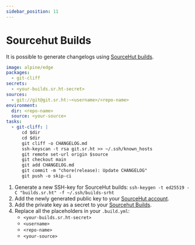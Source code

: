 ```yaml
---
sidebar_position: 11
---
```


# Sourcehut Builds

It is possible to generate changelogs using [SourceHut builds](https://builds.sr.ht).

```yaml
image: alpine/edge
packages:
  - git-cliff
secrets:
  - <your-builds.sr.ht-secret>
sources:
  - git://git@git.sr.ht:~<username>/<repo-name>
environment:
  dir: <repo-name>
  source: <your-source>
tasks:
  - git-cliff: |
      cd $dir
      cd $dir
      git cliff -o CHANGELOG.md
      ssh-keyscan -t rsa git.sr.ht >> ~/.ssh/known_hosts
      git remote set-url origin $source
      git checkout main
      git add CHANGELOG.md
      git commit -m "chore(release): Update CHANGELOG"
      git push -o skip-ci
```

1. Generate a new SSH-key for SourceHut builds:
   `ssh-keygen -t ed25519 -C "builds.sr.ht" -f ~/.ssh/builds-srht`
2. Add the newly generated public key to your
   [SourceHut account](https://meta.sr.ht/keys).
3. Add the private key as a secret to your
   [Sourcehut Builds](https://builds.sr.ht/secrets).
4. Replace all the placeholders in your `.build.yml`:
   - `<your-builds.sr.ht-secret>`
   - `<username>`
   - `<repo-name>`
   - `<your-source>`
